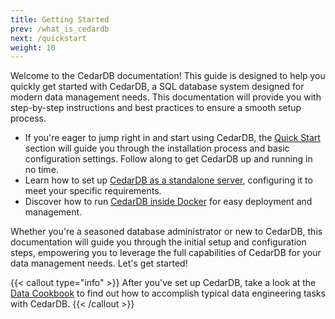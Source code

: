 ```yaml
---
title: Getting Started
prev: /what_is_cedardb
next: /quickstart
weight: 10
---
```


Welcome to the CedarDB documentation! This guide is designed to help you quickly get started with CedarDB, a SQL database system designed for modern data management needs. 
This documentation will provide you with step-by-step instructions and best practices to ensure a smooth setup process.


* If you're eager to jump right in and start using CedarDB, the  [Quick Start](./quickstart) section will guide you through the installation process and basic configuration settings. Follow along to get CedarDB up and running in no time.
* Learn how to set up [CedarDB as a standalone server](./clientserver), configuring it to meet your specific requirements. 
* Discover how to run [CedarDB inside Docker](./running_docker_image) for easy deployment and management.


Whether you're a seasoned database administrator or new to CedarDB, this documentation will guide you through the initial setup and configuration steps, empowering you to leverage the full capabilities of CedarDB for your data management needs. Let's get started!


{{< callout type="info" >}}
After you've set up CedarDB, take a look at the [Data Cookbook](../cookbook) to find out how to accomplish typical data engineering tasks with CedarDB.
{{< /callout >}}



